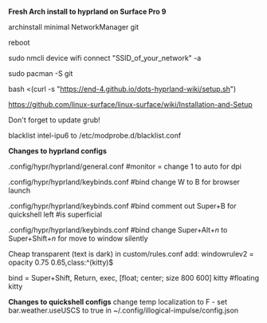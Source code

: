 <b>Fresh Arch install to hyprland on Surface Pro 9</b>

archinstall minimal NetworkManager git

reboot

sudo nmcli device wifi connect "SSID_of_your_network" -a

sudo pacman -S git

bash <(curl -s "https://end-4.github.io/dots-hyprland-wiki/setup.sh")

https://github.com/linux-surface/linux-surface/wiki/Installation-and-Setup

Don't forget to update grub!

blacklist intel-ipu6 to /etc/modprobe.d/blacklist.conf

<b>Changes to hyprland configs</b>

.config/hypr/hyprland/general.conf #monitor  = change 1 to auto for dpi

.config/hypr/hyprland/keybinds.conf #bind change W to B for browser launch

.config/hypr/hyprland/keybinds.conf #bind comment out Super+B for quickshell left #is superficial

.config/hypr/hyprland/keybinds.conf #bind change Super+Alt+<i>n</i> to Super+Shift+<i>n</i> for move to window silently 

Cheap transparent (text is dark) in custom/rules.conf add: windowrulev2 = opacity 0.75 0.65,class:^(kitty)$

bind = Super+Shift, Return, exec, [float; center; size 800 600] kitty #floating kitty

<b>Changes to quickshell configs</b>
change temp localization to F - set bar.weather.useUSCS to true in ~/.config/illogical-impulse/config.json
